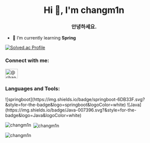 <h1 align="center">Hi 👋, I'm changm1n</h1>
<h3 align="center">안녕하세요.</h3>

- 🌱 I’m currently learning **Spring**

[![Solved.ac Profile](http://mazassumnida.wtf/api/v2/generate_badge?boj=leo4995)](https://solved.ac/leo4995/)
<h3 align="left">Connect with me:</h3>
<p align="left">
<a href="https://instagram.com/chang.m1n__" target="blank"><img align="center" src="https://raw.githubusercontent.com/rahuldkjain/github-profile-readme-generator/master/src/images/icons/Social/instagram.svg" alt="@chang.m1n__" height="30" width="40" /></a>
</p>

<h3 align="left">Languages and Tools:</h3>
<p align="left"> 
  ![springboot](https://img.shields.io/badge/springboot-6DB33F.svg?&style=for-the-badge&logo=springboot&logoColor=white)
  ![Java](https://img.shields.io/badge/Java-007396.svg?&style=for-the-badge&logo=Java&logoColor=white)
</p>

<p><img align="left" src="https://github-readme-stats.vercel.app/api/top-langs?username=changm1n&show_icons=true&locale=en&layout=compact" alt="changm1n" /></p>

<p>&nbsp;<img align="center" src="https://github-readme-stats.vercel.app/api?username=changm1n&show_icons=true&locale=en" alt="changm1n" /></p>

<p><img align="center" src="https://github-readme-streak-stats.herokuapp.com/?user=changm1n&" alt="changm1n" /></p>

